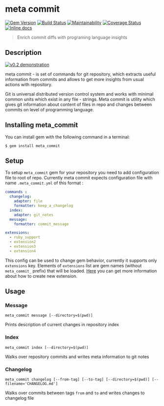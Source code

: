 # meta commit
[![Gem Version](https://badge.fury.io/rb/meta_commit.svg)](https://badge.fury.io/rb/meta_commit)
[![Build Status](https://travis-ci.org/usernam3/meta_commit.svg?branch=master)](https://travis-ci.org/usernam3/meta_commit)
[![Maintainability](https://api.codeclimate.com/v1/badges/ff142cfbcd634e8ad8f1/maintainability)](https://codeclimate.com/github/usernam3/meta_commit/maintainability)
[![Coverage Status](https://coveralls.io/repos/github/usernam3/meta_commit/badge.svg?branch=master)](https://coveralls.io/github/usernam3/meta_commit?branch=master)
[![Inline docs](https://inch-ci.org/github/usernam3/meta_commit.svg?branch=master)](http://inch-ci.org/github/usernam3/meta_commit)

>   Enrich commit diffs with programing language insights


## Description

[![v0.2 demonstration](https://asciinema.org/a/svV2TBICPgp7pOWneRI30WDel.png)](https://asciinema.org/a/svV2TBICPgp7pOWneRI30WDel?autoplay=1)

meta commit - is set of commands for git repository, which extracts useful information from commits and allows to get more insights from usual actions with repository.

Git is universal distributed version control system and works with minimal common units which exist in any file - strings. Meta commit is utility which gives git information about content of files in repo and changes between commits on level of programming language. 


## Installing meta_commit

You can install gem with the following command in a terminal:

    $ gem install meta_commit


## Setup

To setup ```meta_commit``` gem for your repository you need to add configuration file to root of repo.
Currently meta commit expects configuration file with name `.meta_commit.yml` of this format : 

```YAML
commands :
  changelog:
    adapter: file
    formatter: keep_a_changelog
  index:
    adapter: git_notes
  message:
    formatter: commit_message

extensions:
  - ruby_support
  - extension2
  - extension3
  - extension4
```

This config can be used to change gem behavior, currently it supports only `extensions` key.
Elements of `extensions` list are gem names (without `meta_commit_` prefix) that will be loaded.
[Here](https://github.com/usernam3/meta_commit/blob/master/CONTRIBUTING.md) you can get more information about how to create new extension. 


## Usage

### Message

    meta_commit message [--directory=$(pwd)]

Prints description of current changes in repository index

### Index

    meta_commit index [--directory=$(pwd)]

Walks over repository commits and writes meta information to git notes

### Changelog

    meta_commit changelog [--from-tag] [--to-tag] [--directory=$(pwd)] [--filename='CHANGELOG.md'] 

Walks over commits between tags ``` from ``` and ``` to ``` and writes changes to changelog file
